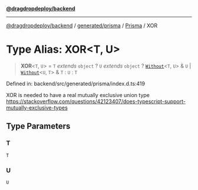 [**@dragdropdeploy/backend**](../../../../../README.md)

***

[@dragdropdeploy/backend](../../../../../README.md) / [generated/prisma](../../../README.md) / [Prisma](../README.md) / XOR

# Type Alias: XOR\<T, U\>

> **XOR**\<`T`, `U`\> = `T` *extends* `object` ? `U` *extends* `object` ? [`Without`](Without.md)\<`T`, `U`\> & `U` \| [`Without`](Without.md)\<`U`, `T`\> & `T` : `U` : `T`

Defined in: backend/src/generated/prisma/index.d.ts:419

XOR is needed to have a real mutually exclusive union type
https://stackoverflow.com/questions/42123407/does-typescript-support-mutually-exclusive-types

## Type Parameters

### T

`T`

### U

`U`
